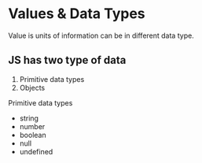 # Values & Data Types
Value is units of information can be in different data type.

## JS has two type of data
1. Primitive data types
2. Objects

Primitive data types
  - string
  - number 
  - boolean
  - null
  - undefined
